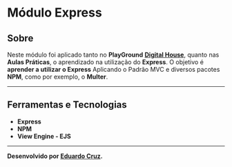# Módulo Express


## Sobre   
Neste módulo foi aplicado tanto no **PlayGround**  **[Digital House](https://discord.com/invite/QevDJqCzaY)**, quanto nas **Aulas Práticas**, o aprendizado na utilização do **Express**. 
O objetivo é **aprender a utilizar o Express** Aplicando o Padrão MVC e diversos pacotes **NPM**, como por exemplo, o **Multer**.


---

## Ferramentas e Tecnologias
- **Express**
- **NPM**
- **View Engine - EJS**


---



**Desenvolvido  por [Eduardo Cruz](https://github.com/edcruz29/).**